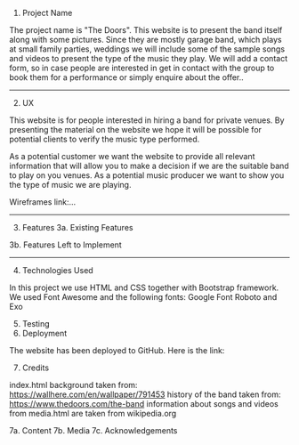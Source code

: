 1. Project Name

The project name is "The Doors". This website is to present the band itself along with some pictures. 
Since they are mostly garage band, which plays at small family parties, weddings we will include some of the sample songs and videos to present the type of the music they play.
We will add a contact form, so in case people are interested in get in contact with the group to book them for a performance or simply enquire about the offer.. 

------------------------------------

2. UX

This website is for people interested in hiring a band for private venues.
By presenting the material on the website we hope it will be possible for potential clients to verify the music type performed.

As a potential customer we want the website to provide all relevant information that will allow you to make a decision if we are the suitable band to play on you venues.
As a potential music producer we want to show you the type of music we are playing.

Wireframes link:...

------------------------------------

3. Features
3a. Existing Features



3b. Features Left to Implement


------------------------------------

4. Technologies Used

In this project we use HTML and CSS together with Bootstrap framework. 
We used Font Awesome and the following fonts: Google Font Roboto and Exo

5. Testing
6. Deployment

The website has been deployed to GitHub. Here is the link: 


7. Credits

index.html background taken from: https://wallhere.com/en/wallpaper/791453
history of the band taken from: https://www.thedoors.com/the-band
information about songs and videos from media.html are taken from wikipedia.org


7a. Content
7b. Media 
7c. Acknowledgements

